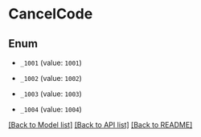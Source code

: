 # CancelCode

## Enum


* `_1001` (value: `1001`)

* `_1002` (value: `1002`)

* `_1003` (value: `1003`)

* `_1004` (value: `1004`)


[[Back to Model list]](../README.md#documentation-for-models) [[Back to API list]](../README.md#documentation-for-api-endpoints) [[Back to README]](../README.md)



